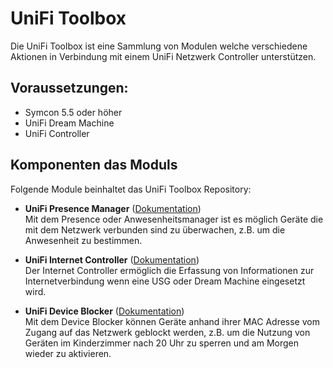# UniFi Toolbox

Die UniFi Toolbox ist eine Sammlung von Modulen welche verschiedene Aktionen in Verbindung mit einem UniFi Netzwerk Controller unterstützen. 

## Voraussetzungen:
* Symcon 5.5 oder höher
* UniFi Dream Machine
* UniFi Controller

## Komponenten das Moduls

Folgende Module beinhaltet das UniFi Toolbox Repository:

- __UniFi Presence Manager__ ([Dokumentation](UniFi%20Presence%20Manager))  
	Mit dem Presence oder Anwesenheitsmanager ist es möglich Geräte die mit dem Netzwerk verbunden sind zu überwachen, z.B. um die Anwesenheit zu bestimmen.

- __UniFi Internet Controller__ ([Dokumentation](UniFi%20Internet%20Controller))  
	Der Internet Controller ermöglich die Erfassung von Informationen zur Internetverbindung wenn eine USG oder Dream Machine eingesetzt wird.
	
- __UniFi Device Blocker__ ([Dokumentation](UniFi%20Device%20Blocker))  
	Mit dem Device Blocker können Geräte anhand ihrer MAC Adresse vom Zugang auf das Netzwerk geblockt werden, z.B. um die Nutzung von Geräten im Kinderzimmer nach 20 Uhr zu sperren und am Morgen wieder zu aktivieren.

